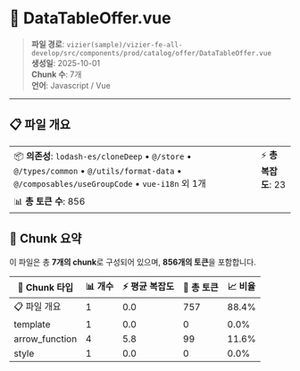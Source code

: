 # 📄 DataTableOffer.vue

> **파일 경로**: `vizier(sample)/vizier-fe-all-develop/src/components/prod/catalog/offer/DataTableOffer.vue`  
> **생성일**: 2025-10-01  
> **Chunk 수**: 7개  
> **언어**: Javascript / Vue
---





## 📋 파일 개요

| | |
|--|--|
| 📦 **의존성**: `lodash-es/cloneDeep` • `@/store` • `@/types/common` • `@/utils/format-data` • `@/composables/useGroupCode` • `vue-i18n` 외 1개 | ⚡ **총 복잡도**: 23 |
| 📊 **총 토큰 수**: 856 |  |






## 🧩 Chunk 요약

이 파일은 총 **7개의 chunk**로 구성되어 있으며, **856개의 토큰**을 포함합니다.

| 🧩 Chunk 타입 | 📊 개수 | ⚡ 평균 복잡도 | 📝 총 토큰 | 📈 비율 |
|---------------|--------|-------------|----------|--------|
| 📋 파일 개요 | 1 | 0.0 | 757 | 88.4% |
| template | 1 | 0.0 | 0 | 0.0% |
| arrow_function | 4 | 5.8 | 99 | 11.6% |
| style | 1 | 0.0 | 0 | 0.0% |

